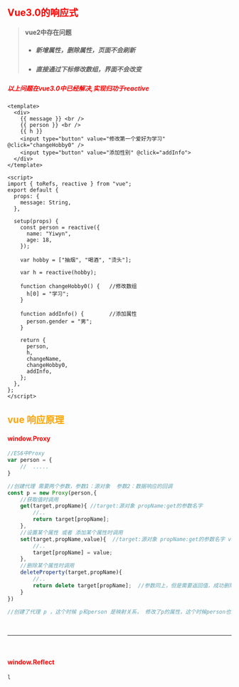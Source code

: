 ## <font color='red'>Vue3.0的响应式</font>



> #### vue2中存在问题
>
> - ##### 新增属性，删除属性，页面不会刷新
>
> - ##### 直接通过下标修改数组，界面不会改变

##### <font color='red'>以上问题在vue3.0中已经解决,实现归功于reactive</font>

```vue
<template>
  <div>
    {{ message }} <br />
    {{ person }} <br />
    {{ h }}
    <input type="button" value="修改第一个爱好为学习" @click="changeHobby0" />
    <input type="button" value="添加性别" @click="addInfo">
  </div>
</template>

<script>
import { toRefs, reactive } from "vue";
export default {
  props: {
    message: String,
  },

  setup(props) {
    const person = reactive({
      name: "Yiwyn",
      age: 18,
    });

    var hobby = ["抽烟", "喝酒", "烫头"];

    var h = reactive(hobby);

    function changeHobby0() {   //修改数组
      h[0] = "学习";
    }

    function addInfo() {		//添加属性
      person.gender = "男";
    }

    return {
      person,
      h,
      changeName,
      changeHobby0,
      addInfo,
    };
  },
};
</script>

```







## <font color='orange'>vue 响应原理</font>



#### <font color='red'>window.Proxy</font>

```javascript
//ES6中Proxy
var person = {
	//  .....  
}

//创建代理 需要两个参数，参数1：源对象  参数2：数据响应的回调
const p = new Proxy(person,{
    //获取值时调用
    get(target,propName){ //target:源对象 propName:get的参数名字   
        //..
        return target[propName];
    },
    //设置某个属性 或者 添加某个属性时调用 
    set(target,propName,value){  //target:源对象 propName:get的参数名字 value:设置的值
        //..
        target[propName] = value;
    },
    //删除某个属性时调用
    deleteProperty(target,propName){
        //..
        return delete target[propName];  //参数同上，但是需要返回值，成功删除则返回true 失败则false
    }
})  

//创建了代理 p ，这个时候 p和person 是映射关系， 修改了p的属性，这个时候person也会响应的被修改 
```



</br><hr></br>





#### <font color='red'>window.Reflect</font>

```
l
```

​	